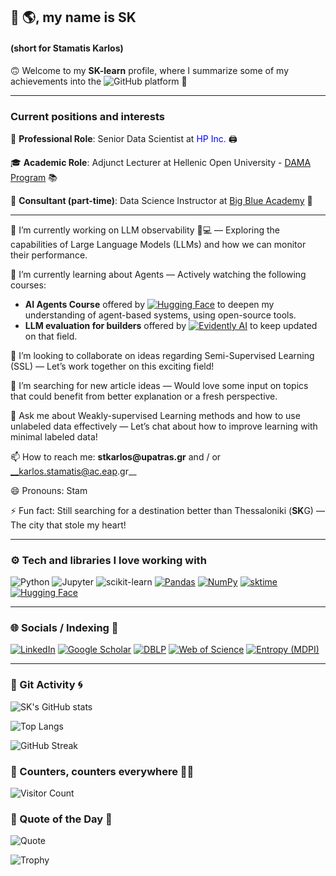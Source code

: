 ## 👋 🌎, my name is SK 
#### (short for Stamatis Karlos)  

🙃 Welcome to my **SK-learn** profile, where I summarize some of my achievements into the ![GitHub](https://img.shields.io/badge/GitHub-000000?style=flat&logo=github&logoColor=white) platform 📍

---

### Current positions and interests

💼 __Professional Role__: Senior Data Scientist at <span style="color:blue">HP Inc.</span> 🖨️

🎓 __Academic Role__: Adjunct Lecturer at Hellenic Open University - [DAMA Program](https://www.eap.gr/en/data-science-and-machine-learning/) 📚

🐋 __Consultant (part-time)__: Data Science Instructor at [Big Blue Academy](https://bigblue.academy/en/team) :large_blue_circle:

----
🔭 I’m currently working on LLM observability 🤖💻 — Exploring the capabilities of Large Language Models (LLMs) and how we can monitor their performance.

🌱 I’m currently learning about Agents — Actively watching the following courses:
- **AI Agents Course** offered by [![Hugging Face](https://img.shields.io/badge/Hugging%20Face-FFD21E?logo=huggingface&logoColor=000)](#) to deepen my understanding of agent-based systems, using open-source tools.
- **LLM evaluation for builders** offered by [![Evidently AI](https://img.shields.io/badge/Evidently%20AI-EF3E36?style=for-the-badge&logo=chart-bar&logoColor=white)](#) to keep updated on that field.

👯 I’m looking to collaborate on ideas regarding Semi-Supervised Learning (SSL) — Let’s work together on this exciting field!

🤔 I’m searching for new article ideas — Would love some input on topics that could benefit from better explanation or a fresh perspective.

💬 Ask me about Weakly-supervised Learning methods and how to use unlabeled data effectively — Let’s chat about how to improve learning with minimal labeled data!

📫 How to reach me: __stkarlos@upatras.gr__ and / or __karlos.stamatis@ac.eap.gr__

😄 Pronouns: Stam

⚡ Fun fact: Still searching for a destination better than Thessaloniki (**SK**G) — The city that stole my heart!

---

### ⚙️ Tech and libraries I love working with
<p></p>

![Python](https://img.shields.io/badge/-Python-3776AB?style=flat&logo=python&logoColor=white)
![Jupyter](https://img.shields.io/badge/-Jupyter-F37626?style=flat&logo=jupyter&logoColor=white)
![scikit-learn](https://img.shields.io/badge/-scikit--learn-F7931E?style=flat&logo=scikit-learn&logoColor=white)
[![Pandas](https://img.shields.io/badge/Pandas-ML%20Library-150458?style=flat&logo=pandas&logoColor=white)](https://github.com/pandas-dev/pandas)
[![NumPy](https://img.shields.io/badge/NumPy-ML%20Library-013243?style=flat&logo=numpy&logoColor=white)](https://github.com/numpy/numpy)
[![sktime](https://img.shields.io/badge/sktime-ML%20Library-45a3e1?style=flat&logo=python&logoColor=white)](https://github.com/alan-turing-institute/sktime)
[![Hugging Face](https://img.shields.io/badge/Hugging%20Face-ML%20Library-FF5C8D?style=flat&logo=HuggingFace&logoColor=white)](https://github.com/huggingface/transformers)

---

### 🌐 Socials / Indexing 🔎

[![LinkedIn](https://img.shields.io/badge/LinkedIn-0A66C2?style=for-the-badge&logo=linkedin&logoColor=white)](https://www.linkedin.com/in/stamatis-karlos-a404a654/)
[![Google Scholar](https://img.shields.io/badge/Google%20Scholar-4285F4?style=for-the-badge&logo=google-scholar&logoColor=white)](https://scholar.google.gr/citations?user=1EWp3jQAAAAJ&hl=el)
[![DBLP](https://img.shields.io/badge/DBLP-004f9f?style=for-the-badge&logo=data&logoColor=white)](https://dblp.org/pid/167/5087.html)
[![Web of Science](https://img.shields.io/badge/Web%20of%20Science%20Reviewer-800080?style=for-the-badge&logo=academia&logoColor=white)](https://www.webofscience.com/wos/author/record/AAJ-4728-2020)
[![Entropy (MDPI)](https://img.shields.io/badge/Entropy%20(MDPI)-007396?style=for-the-badge&logo=readthedocs&logoColor=white)](https://www.mdpi.com/journal/entropy/submission_reviewers?search=)


---

### 💾 Git Activity 🌀
![SK's GitHub stats](https://github-readme-stats.vercel.app/api?username=terry07&show_icons=true)

![Top Langs](https://github-readme-stats.vercel.app/api/top-langs/?username=terry07&layout=compact)

![GitHub Streak](https://streak-stats.demolab.com?user=terry07&theme=default)

### 👀 Counters, counters everywhere 🧸📝

![Visitor Count](https://komarev.com/ghpvc/?username=terry07&color=blue)

<!--
// ![Python](https://img.shields.io/badge/-Python-3776AB?style=flat&logo=python&logoColor=white)
// #![Jupyter](https://img.shields.io/badge/-Jupyter-F37626?style=flat&logo=jupyter&logoColor=white)
-->

### 💬 Quote of the Day 🔄 
![Quote](https://quotes-github-readme.vercel.app/api?type=horizontal&theme=light)


![Trophy](https://github-profile-trophy.vercel.app/?username=terry07)

